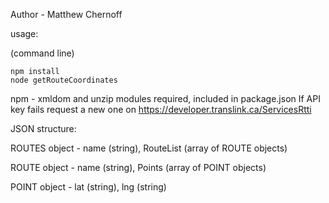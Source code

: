 Author - Matthew Chernoff

usage:

(command line)

	npm install 
	node getRouteCoordinates
	
npm - xmldom and unzip modules required, included in package.json
If API key fails request a new one on https://developer.translink.ca/ServicesRtti

JSON structure:

ROUTES object - name (string), RouteList (array of ROUTE objects)

ROUTE object - name (string), Points (array of POINT objects)

POINT object - lat (string), lng (string)
